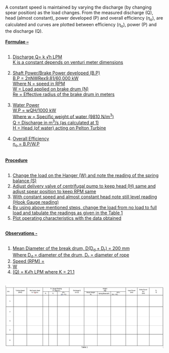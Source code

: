 A constant speed is maintained by varying the discharge (by changing spear position) as the load changes. From the measured discharge (Q), head (almost constant), power developed (P) and overall efficiency (ƞ<sub>o</sub>), are calculated and curves are plotted between efficiency (ƞ<sub>o</sub>), power (P) and the discharge (Q).<br><br>
<b><U>Formulae –<U></b><br><br>
1. Discharge Q= k √h  LPM<br>
K is a constant depends on venturi meter dimensions<br><br>
2.	Shaft Power/Brake Power developed (B.P)<br>
B.P = 2πNWRex9.81/60,000    kW<br>
Where N = speed in RPM<br>
W = Load applied on brake drum (N)<br>
Re = Effective radius of the brake drum in meters<br><br>
3.	Water Power<br>
W.P = wQH/1000  kW<br>
Where w = Specific weight of water (9810 N/m<sup>3</sup>)<br>
Q = Discharge in m<sup>3</sup>/s (as calculated at 1)<br>
H = Head (of water) acting on Pelton Turbine<br><br>
4.	Overall Efficiency<br> 
ƞ<sub>o</sub> = B.P/W.P<br><br>

<b><U>Procedure</U></b><br><br>
1.	Change the load on the Hanger (W) and note the reading of the spring balance (S)<br>
2.	Adjust delivery valve of centrifugal pump to keep head (H) same and adjust spear position to keep RPM same<br>
3.	With constant speed and almost constant head note still level reading (Hook Gauge reading)<br>
4.	By using above mentioned steps, change the load from no load to full load and tabulate the readings as given in the Table 1<br>
5.	Plot operating characteristics with the data obtained<br><br>

<b><U>Observations -</U></b><br><br>
1.	Mean Diameter of the break drum, D(D<sub>d</sub> + D<sub>r</sub>) = 200 mm<br>
Where D<sub>d</sub> = diameter of the drum, D<sub>r</sub> = diameter of rope<br>
2.	Speed (RPM) = <br>
3.	W<br>
4. (Q) = K√h  LPM where K = 21.1<br><br>
<img src="images/table1.PNG">

